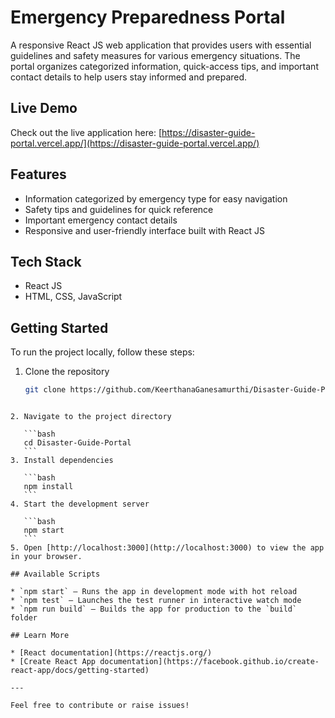 
# Emergency Preparedness Portal

A responsive React JS web application that provides users with essential guidelines and safety measures for various emergency situations. The portal organizes categorized information, quick-access tips, and important contact details to help users stay informed and prepared.

## Live Demo

Check out the live application here: [https://disaster-guide-portal.vercel.app/](https://disaster-guide-portal.vercel.app/)

## Features

- Information categorized by emergency type for easy navigation  
- Safety tips and guidelines for quick reference  
- Important emergency contact details  
- Responsive and user-friendly interface built with React JS

## Tech Stack

- React JS  
- HTML, CSS, JavaScript  

## Getting Started

To run the project locally, follow these steps:

1. Clone the repository  
   ```bash
   git clone https://github.com/KeerthanaGanesamurthi/Disaster-Guide-Portal.git
````

2. Navigate to the project directory

   ```bash
   cd Disaster-Guide-Portal
   ```
3. Install dependencies

   ```bash
   npm install
   ```
4. Start the development server

   ```bash
   npm start
   ```
5. Open [http://localhost:3000](http://localhost:3000) to view the app in your browser.

## Available Scripts

* `npm start` — Runs the app in development mode with hot reload
* `npm test` — Launches the test runner in interactive watch mode
* `npm run build` — Builds the app for production to the `build` folder

## Learn More

* [React documentation](https://reactjs.org/)
* [Create React App documentation](https://facebook.github.io/create-react-app/docs/getting-started)

---

Feel free to contribute or raise issues!
